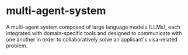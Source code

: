# multi-agent-system
A multi-agent system composed of large language models (LLMs), each integrated with domain-specific tools and designed to communicate with one another in order to collaboratively solve an applicant's visa-related problem.
